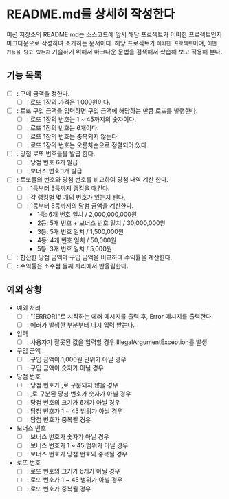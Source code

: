# README.md를 상세히 작성한다
미션 저장소의 README.md는 소스코드에 앞서 해당 프로젝트가 어떠한 프로젝트인지 마크다운으로 작성하여 소개하는 문서이다.
해당 프로젝트가 `어떠한 프로젝트`이며, `어떤 기능을 담고 있는지` 기술하기 위해서 마크다운 문법을 검색해서 학습해 보고 적용해 본다.

## 기능 목록  

- [ ] : 구매 금액을 정한다.
  - [ ] : 로또 1장의 가격은 1,000원이다.
- [ ] : 로또 구입 금액을 입력하면 구입 금액에 해당하는 만큼 로또를 발행한다.
  - [ ] : 로또 1장의 번호는 1 ~ 45까지의 숫자이다.
  - [ ] : 로또 1장의 번호는 6개이다.
  - [ ] : 로또 1장의 번호는 중복되지 않는다.
  - [ ] : 로또 1장의 번호는 오름차순으로 정렬되어 있다.
- [ ] : 당첨 로또 번호들을 발급 한다.
  - [ ] : 당첨 번호 6개 발급
  - [ ] : 보너스 번호 1개 발급
- [ ] : 로또들의 번호와 당첨 번호를 비교하여 당첨 내역 계산 한다.
  - [ ] : 1등부터 5등까지 랭킹을 매긴다.
  - [ ] : 각 랭킹별 몇 개의 번호가 있는지 센다.
  - [ ] : 1등부터 5등까지의 당첨 금액을 계산한다.
      - 1등: 6개 번호 일치 / 2,000,000,000원
      - 2등: 5개 번호 + 보너스 번호 일치 / 30,000,000원
      - 3등: 5개 번호 일치 / 1,500,000원
      - 4등: 4개 번호 일치 / 50,000원
      - 5등: 3개 번호 일치 / 5,000원
- [ ] : 합산한 당첨 금액과 구입 금액을 비교하여 수익률을 계산한다.
- [ ] : 수익률은 소수점 둘째 자리에서 반올림한다.

## 예외 상황
  - 예외 처리
    - [ ] : "[ERROR]"로 시작하는 에러 메시지를 출력 후, Error 메시지를 출력한다.
    - [ ] : 에러가 발생한 부분부터 다시 입력 받는다.
  - 입력
    - [ ] : 사용자가 잘못된 값을 입력할 경우 IllegalArgumentException를 발생
  - 구입 금액
    - [ ] : 구입 금액이 1,000원 단위가 아닐 경우
    - [ ] : 구입 금액이 숫자가 아닐 경우
  - 당첨 번호
    - [ ] : 당첨 번호가 ,로 구분되지 않을 경우
    - [ ] : ,로 구분된 당첨 번호가 숫자가 아닐 경우
    - [ ] : 당첨 번호의 크기가 6개가 아닐 경우
    - [ ] : 당첨 번호가 1 ~ 45 범위가 아닐 경우
    - [ ] : 당첨 번호가 중복될 경우
  - 보너스 번호
    - [ ] : 보너스 번호가 숫자가 아닐 경우
    - [ ] : 보너스 번호가 1 ~ 45 범위가 아닐 경우
    - [ ] : 보너스 번호가 당첨 번호와 중복될 경우
  - 로또 번호
    - [ ] : 로또 번호의 크기가 6개가 아닐 경우
    - [ ] : 로또 번호가 1 ~ 45 범위가 아닐 경우
    - [ ] : 로또 번호가 중복될 경우